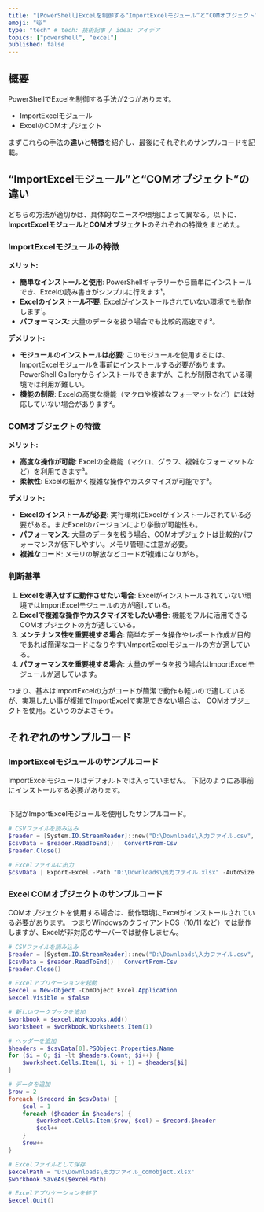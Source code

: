 ```yaml
---
title: "[PowerShell]Excelを制御する“ImportExcelモジュール”と“COMオブジェクト”の2つを比較"
emoji: "😸"
type: "tech" # tech: 技術記事 / idea: アイデア
topics: ["powershell", "excel"]
published: false
---
```

## 概要

PowerShellでExcelを制御する手法が2つがあります。

- ImportExcelモジュール
- ExcelのCOMオブジェクト

まずこれらの手法の**違い**と**特徴**を紹介し、最後にそれぞれのサンプルコードを記載。

## “ImportExcelモジュール”と“COMオブジェクト”の違い

どちらの方法が適切かは、具体的なニーズや環境によって異なる。以下に、**ImportExcelモジュール**と**COMオブジェクト**のそれぞれの特徴をまとめた。

### ImportExcelモジュールの特徴

**メリット:**

- **簡単なインストールと使用**: PowerShellギャラリーから簡単にインストールでき、Excelの読み書きがシンプルに行えます¹。
- **Excelのインストール不要**: Excelがインストールされていない環境でも動作します¹。
- **パフォーマンス**: 大量のデータを扱う場合でも比較的高速です²。

**デメリット:**

- **モジュールのインストールは必要**: このモジュールを使用するには、ImportExcelモジュールを事前にインストールする必要があります。PowerShell Galleryからインストールできますが、これが制限されている環境では利用が難しい。
- **機能の制限**: Excelの高度な機能（マクロや複雑なフォーマットなど）には対応していない場合があります²。

### COMオブジェクトの特徴

**メリット:**

- **高度な操作が可能**: Excelの全機能（マクロ、グラフ、複雑なフォーマットなど）を利用できます³。
- **柔軟性**: Excelの細かく複雑な操作やカスタマイズが可能です³。

**デメリット:**

- **Excelのインストールが必要**: 実行環境にExcelがインストールされている必要がある。またExcelのバージョンにより挙動が可能性も。
- **パフォーマンス**: 大量のデータを扱う場合、COMオブジェクトは比較的パフォーマンスが低下しやすい。メモリ管理に注意が必要。
- **複雑なコード**: メモリの解放などコードが複雑になりがち。

### 判断基準

1. **Excelを導入せずに動作させたい場合**: Excelがインストールされていない環境ではImportExcelモジュールの方が適している。
1. **Excelで複雑な操作やカスタマイズをしたい場合**: 機能をフルに活用できるCOMオブジェクトの方が適している。
1. **メンテナンス性を重要視する場合**: 簡単なデータ操作やレポート作成が目的であれば簡潔なコードになりやすいImportExcelモジュールの方が適している。
1. **パフォーマンスを重要視する場合**: 大量のデータを扱う場合はImportExcelモジュールが適しています。

つまり、基本はImportExcelの方がコードが簡潔で動作も軽いので適しているが、実現したい事が複雑でImportExcelで実現できない場合は、
COMオブジェクトを使用。というのがよさそう。

## それぞれのサンプルコード

### ImportExcelモジュールのサンプルコード

ImportExcelモジュールはデフォルトでは入っていません。
下記のようにあ事前にインストールする必要があります。

```powershell
```

下記がImportExcelモジュールを使用したサンプルコード。

```powershell
# CSVファイルを読み込み
$reader = [System.IO.StreamReader]::new("D:\Downloads\入力ファイル.csv", [System.Text.Encoding]::GetEncoding(932))
$csvData = $reader.ReadToEnd() | ConvertFrom-Csv
$reader.Close()

# Excelファイルに出力
$csvData | Export-Excel -Path "D:\Downloads\出力ファイル.xlsx" -AutoSize
```

### Excel COMオブジェクトのサンプルコード

COMオブジェクトを使用する場合は、動作環境にExcelがインストールされている必要があります。
つまりWindowsのクライアントOS（10/11 など）では動作しますが、Excelが非対応のサーバーでは動作しません。

```powershell
# CSVファイルを読み込み
$reader = [System.IO.StreamReader]::new("D:\Downloads\入力ファイル.csv", [System.Text.Encoding]::GetEncoding(932))
$csvData = $reader.ReadToEnd() | ConvertFrom-Csv
$reader.Close()

# Excelアプリケーションを起動
$excel = New-Object -ComObject Excel.Application
$excel.Visible = $false

# 新しいワークブックを追加
$workbook = $excel.Workbooks.Add()
$worksheet = $workbook.Worksheets.Item(1)

# ヘッダーを追加
$headers = $csvData[0].PSObject.Properties.Name
for ($i = 0; $i -lt $headers.Count; $i++) {
    $worksheet.Cells.Item(1, $i + 1) = $headers[$i]
}

# データを追加
$row = 2
foreach ($record in $csvData) {
    $col = 1
    foreach ($header in $headers) {
        $worksheet.Cells.Item($row, $col) = $record.$header
        $col++
    }
    $row++
}

# Excelファイルとして保存
$excelPath = "D:\Downloads\出力ファイル_comobject.xlsx"
$workbook.SaveAs($excelPath)

# Excelアプリケーションを終了
$excel.Quit()
```
